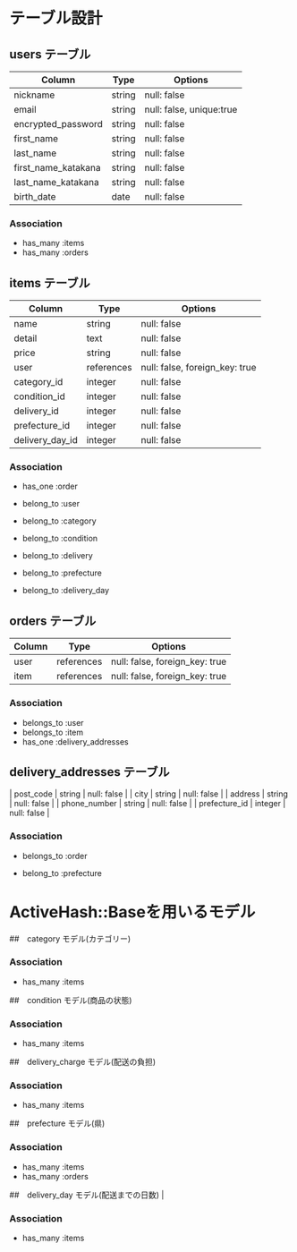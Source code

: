 # テーブル設計
## users テーブル

| Column             | Type    | Options                   |
| ------------------ | ------- | ------------------------- |
| nickname           | string  | null: false               |
| email              | string  | null: false, unique:true  |
| encrypted_password | string  | null: false               |
| first_name         | string  | null: false               |
| last_name          | string  | null: false               |
| first_name_katakana| string  | null: false               |
| last_name_katakana | string  | null: false               |
| birth_date         | date    | null: false               |



### Association
- has_many :items
- has_many :orders





## items テーブル

| Column             | Type      | Options                        |
| ------------------ | --------- | ------------------------------ |
| name               | string    | null: false                    |
| detail             | text      | null: false                    |
| price              | string    | null: false                    |
| user               | references| null: false, foreign_key: true |
| category_id        | integer   | null: false                    |
| condition_id       | integer   | null: false                    |
| delivery_id        | integer   | null: false                    |
| prefecture_id      | integer   | null: false                    |
| delivery_day_id    | integer   | null: false                    |


### Association
- has_one :order
- belong_to :user

- belong_to :category
- belong_to :condition
- belong_to :delivery
- belong_to :prefecture
- belong_to :delivery_day


## orders テーブル

| Column             | Type      | Options                        |
| ------------------ | --------- | ------------------------------ |
| user               | references| null: false, foreign_key: true |          
| item               | references | null: false, foreign_key: true |         

### Association
- belongs_to :user
- belongs_to :item
- has_one :delivery_addresses



## delivery_addresses テーブル
| post_code          | string    | null: false                    |
| city               | string    | null: false                    |
| address            | string    | null: false                    |
| phone_number       | string    | null: false                    | 
| prefecture_id      | integer   | null: false                    |

### Association
- belongs_to :order

- belong_to :prefecture




# ActiveHash::Baseを用いるモデル


##　category モデル(カテゴリー)


### Association
- has_many :items

##　condition モデル(商品の状態)


### Association
- has_many :items

##　delivery_charge モデル(配送の負担)


### Association
- has_many :items

##　prefecture モデル(県)

### Association
- has_many :items
- has_many :orders


##　delivery_day モデル(配送までの日数)
|

### Association
- has_many :items


